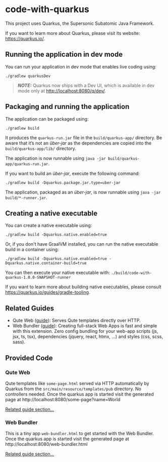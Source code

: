 # code-with-quarkus

This project uses Quarkus, the Supersonic Subatomic Java Framework.

If you want to learn more about Quarkus, please visit its website: <https://quarkus.io/>.

## Running the application in dev mode

You can run your application in dev mode that enables live coding using:

```shell script
./gradlew quarkusDev
```

> **_NOTE:_**  Quarkus now ships with a Dev UI, which is available in dev mode only at <http://localhost:8080/q/dev/>.

## Packaging and running the application

The application can be packaged using:

```shell script
./gradlew build
```

It produces the `quarkus-run.jar` file in the `build/quarkus-app/` directory.
Be aware that it’s not an _über-jar_ as the dependencies are copied into the `build/quarkus-app/lib/` directory.

The application is now runnable using `java -jar build/quarkus-app/quarkus-run.jar`.

If you want to build an _über-jar_, execute the following command:

```shell script
./gradlew build -Dquarkus.package.jar.type=uber-jar
```

The application, packaged as an _über-jar_, is now runnable using `java -jar build/*-runner.jar`.

## Creating a native executable

You can create a native executable using:

```shell script
./gradlew build -Dquarkus.native.enabled=true
```

Or, if you don't have GraalVM installed, you can run the native executable build in a container using:

```shell script
./gradlew build -Dquarkus.native.enabled=true -Dquarkus.native.container-build=true
```

You can then execute your native executable with: `./build/code-with-quarkus-1.0.0-SNAPSHOT-runner`

If you want to learn more about building native executables, please consult <https://quarkus.io/guides/gradle-tooling>.

## Related Guides

- Qute Web ([guide](https://quarkiverse.github.io/quarkiverse-docs/quarkus-qute-web/dev/index.html)): Serves Qute templates directly over HTTP.
- Web Bundler ([guide](https://docs.quarkiverse.io/quarkus-web-bundler/dev/)): Creating full-stack Web Apps is fast and simple with this extension. Zero config bundling for your web-app scripts (js, jsx, ts, tsx), dependencies (jquery, react, htmx, ...) and styles (css, scss, sass).

## Provided Code

### Qute Web

Qute templates like `some-page.html` served via HTTP automatically by Quarkus from the `src/main/resource/templates/pub` directory. No controllers needed. Once the quarkus app is started visit the generated page at http://localhost:8080/some-page?name=World

[Related guide section...](https://docs.quarkiverse.io/quarkus-qute-web/dev/index.html)

### Web Bundler

This is a tiny app `web-bundler.html` to get started with the Web Bundler. Once the quarkus app is started visit the generated page at http://localhost:8080/web-bundler.html

[Related guide section...](https://docs.quarkiverse.io/quarkus-web-bundler/dev/)

